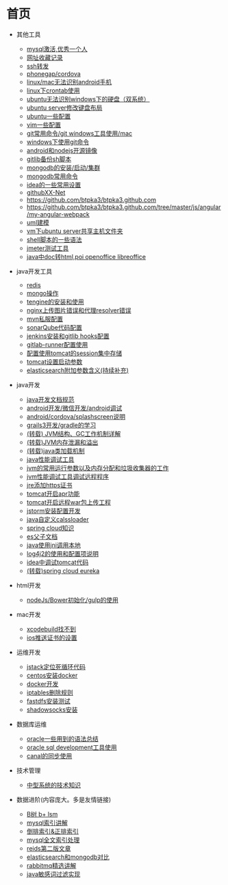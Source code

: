 # 首页

* 其他工具
  
  * [mysql激活,优秀一个人](https://www.jianshu.com/p/5f693b4c9468)
  * [网址收藏记录](urlCollection.md)
  * [ssh转发](sshforwrod)
  * [phonegap/cordova](phonegap)
  * [linux/mac无法识别android手机](android)
  * [linux下crontab使用](crontab)
  * [ubuntu无法识别windows下的硬盘（双系统）](unableDisk)
  * [ubuntu server修改键盘布局](serverKeyWord)
  * [ubuntu一些配置](ubuntu)
  * [vim一些配置](vim)
  * [git常用命令/git windows工具使用/mac](git)
  * [windows下使用git命令](gitWindows)
  * [android和nodejs开源镜像](android)
  * [gitlib备份sh脚本](gitlibBack)
  * [mongodb的安装/启动/集群](mongodb)
  * [mongodb常用命令](mongodbCmd)
  * [idea的一些常用设置]( idea)
  * [githubXX-Net](https://github.com/XX-net/XX-Net/wiki/Register-Google-appid)
  * https://github.com/btpka3/btpka3.github.com
  * https://github.com/btpka3/btpka3.github.com/tree/master/js/angular/my-angular-webpack
  * [uml建模](umlAstah)
  * [vm下ubuntu server共享主机文件夹](vmShare)
  * [shell脚本的一些语法](shell)
  * [jmeter测试工具](jmetertest)
  * [java中doc转html,poi openoffice libreoffice](javaDocToHtmlAndOffice)

* java开发工具
  
  * [redis](redis)
  * [mongo操作](mongo)
  * [tengine的安装和使用](tengine)
  * [nginx上传图片错误和代理resolver错误](nginxMaxBuff)
  * [mvn私服配置](nexus)
  * [sonarQube代码配置](sonar)
  * [jenkins安装和gitlib hooks配置](jenkins)
  * [gitlab-runner配置使用](gitlab-runner)
  * [配置使用tomcat的session集中存储](tomcat-session)
  * [tomcat设置启动参数](tomcat-setenv)
  * [elasticsearch附加参数含义(持续补充)](elasticsearchproperties)

* java开发
  
  * [java开发文档规范](groovyDoc)
  * [android开发/微信开发/android调试](androidDevelop)
  * [android/cordova/splashscreen说明](splashscreen)
  * [grails3开发/gradle的学习](grailsGradle)
  * [(转载) JVM结构、GC工作机制详解 ](http://blog.csdn.net/tonytfjing/article/details/44278233)
  * [(转载)JVM内存泄漏和溢出 ](http://blog.csdn.net/buutterfly/article/details/6617375)
  * [(转载)java类加载机制](http://www.cnblogs.com/panxuejun/p/5875481.html)
  * [java性能调试工具](jvmDebug)
  * [jvm的常用运行参数以及内存分配和垃圾收集器的工作](jvmXmSurvivor)
  * [jvm性能调试工具调试远程程序](jvmRemotePerformance)
  * [jre添加https证书](jreHttps)
  * [tomcat开启apr功能](tomcatApr)
  * [tomcat开启远程war包上传工程](tomcatOriginWar)
  * [jstorm安装配置开发](jstormDeveloper)
  * [java自定义calssloader](javaClassLoader)
  * [spring cloud知识](springCloudknowledge)
  * [es父子文档](elasticleftjoin)
  * [java使用jni调用本地](javajniclass)
  * [log4j2的使用和配置项说明](log4j2InfoAndUse)
  * [idea中调试tomcat代码](ideaDebugTomcat8)
  * [(转载)spring cloud eureka](https://blog.csdn.net/cqupt2010212062/article/details/78750104)

* html开发
  
  * [nodeJs/Bower初始化/gulp的使用](bower)

* mac开发
  
  * [xcodebuild找不到](macXcode)
  * [ios推送证书的设置](iphoneAPN)

* 运维开发
  
  * [jstack定位死循环代码](linuxJstackJava)
  * [centos安装docker](installDocker)
  * [docker开发](docker)
  * [iptables删除规则](iptables)
  * [fastdfs安装测试](fastdfs)
  * [shadowsocks安装](shadowsocks)

* 数据库运维
  
  * [oracle一些用到的语法总结](oracleSql)
  * [oracle sql development工具使用](oracleDevelopment)
  * [canal的同步使用](otterAndCanal)

* 技术管理

  * [中型系统的技术知识](developismanager)

* 数据进阶(内容庞大。多是友情链接)
  
  * [B树 b+ lsm](https://blog.csdn.net/u010853261/article/details/78217823)
  * [mysql索引讲解](http://note.youdao.com/noteshare?id=77a6a7f18aae33a73d97b37e07ebdd49)
  * [倒排索引&正排索引](http://note.youdao.com/noteshare?id=e13f5f79e434f909f12744a16bc58f93)
  * [mysql全文索引处理](http://note.youdao.com/noteshare?id=0578f4dbc84225ae0cb98922cee1afc1)
  * [reids第二版文章](https://www.kancloud.cn/kancloud/redisbook/63822)
  * [elasticsearch和mongodb对比](https://app.yinxiang.com/fx/ba38d8c7-0083-4753-ac60-587996c51750)
  * [rabbitmq精选讲解](https://www.jianshu.com/p/833119530699)
  * [java敏感词过滤实现](https://github.com/robert-bor/aho-corasick)